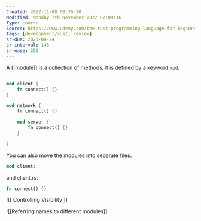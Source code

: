 ```yaml
---
Created: 2022-11-08 08:36:20
Modified: Monday 7th November 2022 07:09:16
Type: course
Source: https://www.udemy.com/the-rust-programming-language-for-beginners/?xref=E0Aed11STH4LPUQvCz0GJFABTmM=
Tags: [development/rust, review]
sr-due: 2023-04-24
sr-interval: 145
sr-ease: 250
---
```


A [[module]] is a collection of methods, it is defined by a keyword `mod`.

```rust

mod client {
    fn connect() {}
}

mod network {
    fn connect() {}

    mod server {
        fn connect() {}
    }

}

```

You can also move the modules into separate files:

```rust
mod client;
```

and client.rs:

```rust 
fn connect() {}
```

![[ Controlling Visibility ]]

![[Referring names to different modules]]

